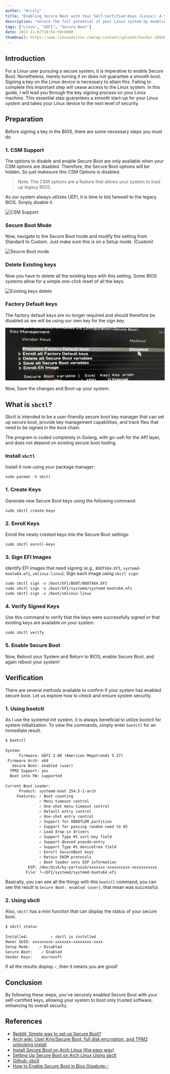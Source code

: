 ```yaml
---
author: "Arcsly"
title: "Enabling Secure Boot with Your Self-Certified Keys (Linux): A Step-by-Step Guide"
description: "Unlock the full potential of your Linux system by enabling Secure Boot with your own self-certified keys. This step-by-step guide walks you through the process, ensuring a secure and seamless boot experience."
tags: ["Linux", "UEFI", "Secure-Boot"]
date: 2023-11-07T10:54:50+0800
thumbnail: https://www.linuxadictos.com/wp-content/uploads/hacker-1944688_1280.jpg
---
```


## Introduction

For a Linux user pursuing a secure system, it is imperative to enable Secure Boot. Nonetheless, merely turning it on does not guarantee a smooth boot. Signing a key on the Linux device is necessary to attain this. Failing to complete this important step will cease access to the Linux system. In this guide, I will lead you through the key signing process on your Linux machine. This essential step guarantees a smooth start-up for your Linux system and takes your Linux device to the next level of security.

## Preparation

Before signing a key in the BIOS, there are some necessary steps you must do.

### 1. CSM Support

The options to disable and enable Secure Boot are only available when your CSM options are disabled. Therefore, the Secure Boot options will be hidden. So just makesure this CSM Options is disabled.

>Note: The CSM options are a feature that allows your system to load up legacy BIOS. 

As our system always utilizes UEFI, it is time to bid farewell to the legacy BIOS. Simply disable it.

![CSM Support](https://www.technewstoday.com/wp-content/uploads/2023/07/csm-support-disabled-enabled-gigabyte.jpg)


### Secure Boot Mode

Now, navigate to the Secure Boot mode and modify the setting from Standard to Custom. Just make sure this is on a Setup mode. (Custom)

![Seucre Boot mode](https://www.linuxjournal.com/files/linuxjournal.com/ufiles/imagecache/large-550px-centered/u1002061/11883f1.png)

### Delete Existing keys

Now you have to delete all the existing keys with this setting. Some BIOS systems allow for a simple one-click reset of all the keys.

![Existing keys delete](https://www.isunshare.com/images/article/windows-password/enable-disable-secure-boot-in-uefi-bios/clear-secure-boot-keys-in-asus.png)

### Factory Default keys

The factory default keys are no longer required and should therefore be disabled as we will be using our own key for the sign key.

![Factory-Default-keys.png](./Factory-Default-keys.png)

Now, Save the changes and Boot-up your system.

##  What is  `sbctl`?

Sbctl is intended to be a user-friendly secure boot key manager that can set up secure boot, provide key management capabilities, and track files that need to be signed in the boot chain.

The program is coded completely in Golang, with go-uefi for the API layer, and does not depend on existing secure boot tooling. 

### Install `sbctl`

Install it now using your package manager:

```shell
sudo pacman -S sbctl
```

### 1. Create Keys

Generate new Secure Boot keys using the following command:

```shell
sudo sbctl create-keys
```

### 2. Enroll Keys

Enroll the newly created keys into the Secure Boot settings:

```shell
sudo sbctl enroll-keys
```

### 3. Sign EFI Images

Identify EFI images that need signing (e.g., `BOOTX64.EFI`, `systemd-bootx64.efi`, `vmlinuz-linux`). Sign each image using `sbctl sign`:

```shell
sudo sbctl sign -s /boot/EFI/BOOT/BOOTX64.EFI
sudo sbctl sign -s /boot/EFI/systemd/systemd-bootx64.efi
sudo sbctl sign -s /boot/vmlinuz-linux
```

### 4. Verify Signed Keys

Use this command to verify that the keys were successfully signed or that existing keys are available on your system:

```shell
sudo sbctl verify
```

### 5. Enable Secure Boot

Now, Reboot your System and Return to BIOS, enable Secure Boot, and again reboot your system!

## Verification

There are several methods available to confirm if your system has enabled secure boot. Let us explore how to check and ensure system security.

### 1. Using bootctl

As I use the systemd init system, it is always beneficial to utilize bootctl for system initialization. To view the commands, simply enter `bootctl` for an immediate result.

```shell
$ bootctl

System:
      Firmware: UEFI 2.80 (American Megatrends 5.27)
 Firmware Arch: x64
   Secure Boot: enabled (user)
  TPM2 Support: yes
  Boot into FW: supported

Current Boot Loader:
      Product: systemd-boot 254.5-1-arch
     Features: ✓ Boot counting
               ✓ Menu timeout control
               ✓ One-shot menu timeout control
               ✓ Default entry control
               ✓ One-shot entry control
               ✓ Support for XBOOTLDR partition
               ✓ Support for passing random seed to OS
               ✓ Load drop-in drivers
               ✓ Support Type #1 sort-key field
               ✓ Support @saved pseudo-entry
               ✓ Support Type #1 devicetree field
               ✓ Enroll SecureBoot keys
               ✓ Retain SHIM protocols
               ✓ Boot loader sets ESP information
          ESP: /dev/disk/by-partuuid/xxxxxxx-xxxxxxxxxx-xxxxxxxxxxx
         File: └─/EFI/systemd/systemd-bootx64.efi
```

Basically, you can see all the things with this `bootctl` command, you can see the result is `Secure Boot: enabled (user)`, that mean was successful.

### 2. Using sbctl

Also, `sbctl` has a mini function that can display the status of your secure boot.

```shell
$ sbctl status     

Installed:          ✓ sbctl is installed
Owner GUID:	xxxxxxxxx-xxxxxxx-xxxxxxxx-xxxx
Setup Mode:	   ✓ Disabled
Secure Boot:	✓ Enabled
Vendor Keys:	microsoft
```

If all the results display `✓`, then it means you are good! 

## Conclusion

By following these steps, you've securely enabled Secure Boot with your self-certified keys, allowing your system to boot only trusted software, enhancing its overall security.

## References

- [Reddit: Simple way to set up Secure Boot? ](https://www.reddit.com/r/archlinux/comments/ji0be6/simple_way_to_set_up_secure_boot/)
- [Arch wiki: User:Krin/Secure Boot, full disk encryption, and TPM2 unlocking install](https://wiki.archlinux.org/title/User:Krin/Secure_Boot,_full_disk_encryption,_and_TPM2_unlocking_install)
- [Install Secure Boot on Arch Linux (the easy way)](https://onion.tube/watch?v=yU-SE7QX6WQ)
- [Setting Up Secure Boot on Arch Linux Using sbctl](https://onion.tube/watch?v=R5dUWnSQIuY)
- [Github: sbctl](https://github.com/Foxboron/sbctl)
- [How to Enable Secure Boot in Bios Gigabyte✅](https://onion.tube/watch?v=waCl06Mg02E)
